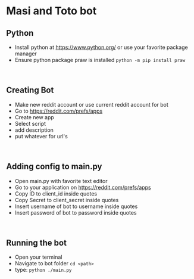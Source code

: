 # Masi and Toto bot

## Python

- Install python at https://www.python.org/ or use your favorite package manager
- Ensure python package praw is installed `python -m pip install praw`

<br />

## Creating Bot

- Make new reddit account or use current reddit account for bot
- Go to https://reddit.com/prefs/apps
- Create new app
- Select script
- add description
- put whatever for url's

<br />

## Adding config to main.py

- Open main.py with favorite text editor
- Go to your application on https://reddit.com/prefs/apps
- Copy ID to client_id inside quotes
- Copy Secret to client_secret inside quotes
- Insert username of bot to username inside quotes
- Insert password of bot to password inside quotes

<br />

## Running the bot

- Open your terminal
- Navigate to bot folder `cd <path>`
- type: `python ./main.py`
